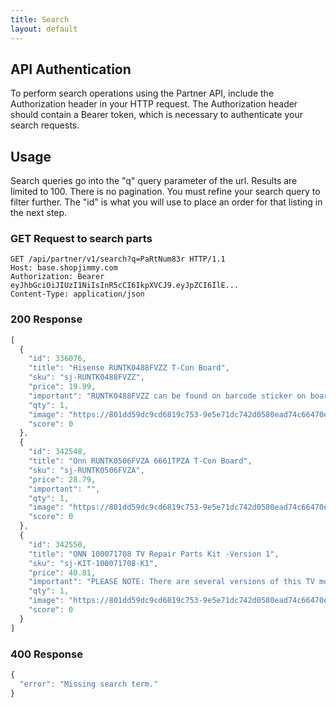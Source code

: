 ```yaml
---
title: Search
layout: default
---
```


## API Authentication

To perform search operations using the Partner API, include the Authorization header in your HTTP request. 
The Authorization header should contain a Bearer token, which is necessary to authenticate your search requests.

## Usage
Search queries go into the "q" query parameter of the url. Results are limited to 100. 
There is no pagination. You must refine your search query to filter further.
The "id" is what you will use to place an order for that listing in the next step.

### GET Request to search parts
```plaintext
GET /api/partner/v1/search?q=PaRtNum83r HTTP/1.1
Host: base.shopjimmy.com
Authorization: Bearer eyJhbGciOiJIUzI1NiIsInR5cCI6IkpXVCJ9.eyJpZCI6IlE...
Content-Type: application/json
```

### 200 Response
```js
[
  {
    "id": 336076,
    "title": "Hisense RUNTK0488FVZZ T-Con Board",
    "sku": "sj-RUNTK0488FVZZ",
    "price": 19.99,
    "important": "RUNTK0488FVZZ can be found on barcode sticker on board..\\r\\n\\r\\nIMPORTANT: Horizontal lines on the screen are virtually NEVER caused by a bad T-con board. Horizontal lines indicate a defective LCD panel (screen).",
    "qty": 1,
    "image": "https://801dd59dc9cd6819c753-9e5e71dc742d0580ead74c66470ed43a.ssl.cf2.rackcdn.com/2021-10-25-20-16-52-ShopJimmy-RUNTK0488FVZZ-TOP.jpg",
    "score": 0
  },
  {
    "id": 342548,
    "title": "Onn RUNTK0506FVZA 6661TPZA T-Con Board",
    "sku": "sj-RUNTK0506FVZA",
    "price": 28.79,
    "important": "",
    "qty": 1,
    "image": "https://801dd59dc9cd6819c753-9e5e71dc742d0580ead74c66470ed43a.ssl.cf2.rackcdn.com/2022-12-23-01-20-34-ShopJimmy-RUNTK0506FVZA-TOP.jpg",
    "score": 0
  },
  {
    "id": 342550,
    "title": "ONN 100071708 TV Repair Parts Kit -Version 1",
    "sku": "sj-KIT-100071708-K1",
    "price": 40.81,
    "important": "PLEASE NOTE: There are several versions of this TV model.  Please match the boards shown to the originals in your TV before ordering.",
    "qty": 1,
    "image": "https://801dd59dc9cd6819c753-9e5e71dc742d0580ead74c66470ed43a.ssl.cf2.rackcdn.com/2022-12-23-01-22-42-ShopJimmy-KIT-100071708-K1-TOP.jpg",
    "score": 0
  }
]
```

### 400 Response
```js
{
  "error": "Missing search term."
}
```
